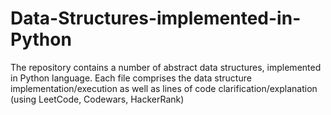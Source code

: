 # Data-Structures-implemented-in-Python
The repository contains a number of abstract data structures, implemented in Python language.
Each file comprises the data structure implementation/execution as well as lines of code clarification/explanation (using LeetCode, Codewars, HackerRank)
